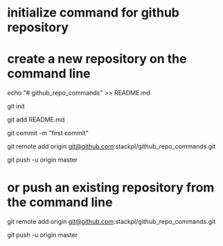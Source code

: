 # initialize command for github repository

# create a new repository on the command line

echo "# github_repo_commands" >> README.md

git init

git add README.md

git commit -m "first commit"

git remote add origin git@github.com:stackpl/github_repo_commands.git

git push -u origin master

# or push an existing repository from the command line

git remote add origin git@github.com:stackpl/github_repo_commands.git

git push -u origin master
